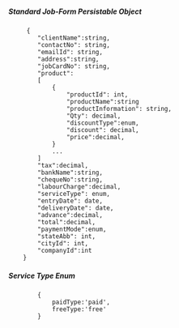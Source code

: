 ##### Standard Job-Form Persistable Object

         {
			"clientName":string,
            "contactNo": string,
			"emailId": string,
			"address":string,
			"jobCardNo": string,
			"product":
			[
				{
					"productId": int,
					"productName":string
					"productInformation": string,
					"Qty": decimal,
					"discountType":enum,
					"discount": decimal,
					"price":decimal,
				}
				...
			]		
			"tax":decimal,
			"bankName":string,
			"chequeNo":string,
			"labourCharge":decimal,
			"serviceType": enum,
			"entryDate": date,
			"deliveryDate": date,
			"advance":decimal,
			"total":decimal,
			"paymentMode":enum,
			"stateAbb": int,
			"cityId": int,
			"companyId":int
		}

##### Service Type Enum
			{
				paidType:'paid',
				freeType:'free' 
			}
